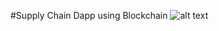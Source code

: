 #Supply Chain Dapp using Blockchain
![alt text](https://th.bing.com/th/id/OIP.c06E4-gRqs8jZwi3NzwK1QHaEc?pid=ImgDet&rs=1)
